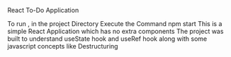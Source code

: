 React To-Do Application

To run , in the project Directory Execute the Command npm start
This is a simple React Application which has no extra components
The project was built to understand useState hook and useRef hook along with some javascript concepts like Destructuring
